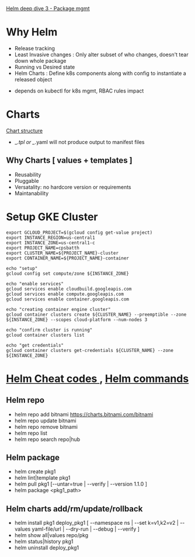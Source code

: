 
[ Helm deep dive 3 - Package mgmt ]( https://learn.acloud.guru/course/helm-deep-dive-v3/dashboard )

# Why Helm
* Release tracking
* Least Invasive changes : Only alter subset of who changes, doesn't tear down whole package
* Running vs Desired state
* Helm Charts : Define k8s components along with config to instantiate a released object

- depends on kubectl for k8s mgmt, RBAC rules impact

# Charts
[ Chart structure ](https://helm.sh/docs/topics/charts/)
* _*.tpl or _*.yaml will not produce output to manifest files

## Why Charts [ values + templates ]
* Reusability
* Pluggable
* Versatality: no hardcore version or requirements
* Maintanability


# Setup GKE Cluster
```
export GCLOUD_PROJECT=$(gcloud config get-value project)
export INSTANCE_REGION=us-central1
export INSTANCE_ZONE=us-central1-c
export PROJECT_NAME=cpsbatth
export CLUSTER_NAME=${PROJECT_NAME}-cluster
export CONTAINER_NAME=${PROJECT_NAME}-container

echo "setup"
gcloud config set compute/zone ${INSTANCE_ZONE}

echo "enable services"
gcloud services enable cloudbuild.googleapis.com
gcloud services enable compute.googleapis.com
gcloud services enable container.googleapis.com

echo "creating container engine cluster"
gcloud container clusters create ${CLUSTER_NAME} --preemptible --zone ${INSTANCE_ZONE} --scopes cloud-platform --num-nodes 3

echo "confirm cluster is running"
gcloud container clusters list

echo "get credentials"
gcloud container clusters get-credentials ${CLUSTER_NAME} --zone ${INSTANCE_ZONE}
```

# [ Helm Cheat codes ](https://helm.sh/docs/intro/cheatsheet/ ) , [ Helm commands ](https://helm.sh/docs/helm/helm/)

## Helm repo
* helm repo add bitnami https://charts.bitnami.com/bitnami
* helm repo update bitnami
* helm repo remove bitnami
* helm repo list 
* helm repo search repo|hub <keyword>

## Helm package
* helm create pkg1
* helm lint|template pkg1
* helm pull pkg1 [--untar=true | --verify | --version 1.1.0 ]
* helm package <pkg1_path>

## Helm charts add/rm/update/rollback
* helm install pkg1 deploy_pkg1  [ --namespace ns | --set k=v1,k2=v2 | --values yaml-file/url | --dry-run | --debug | --verify ]
* helm show all|values repo/pkg
* helm status|history pkg1
* helm uninstall deploy_pkg1


